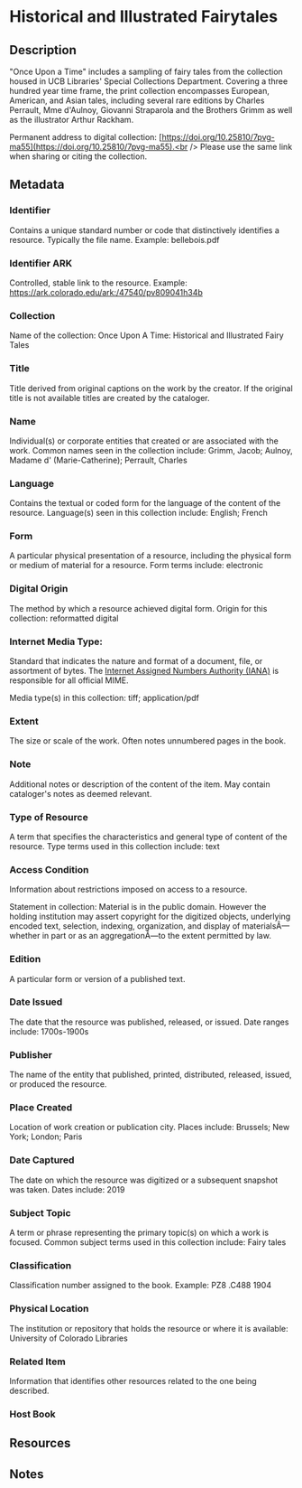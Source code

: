 # Historical and Illustrated Fairytales
## Description
"Once Upon a Time" includes a sampling of fairy tales from the collection housed in UCB Libraries' Special Collections Department. Covering a three hundred year time frame, the print collection encompasses European, American, and Asian tales, including several rare editions by Charles Perrault, Mme d'Aulnoy, Giovanni Straparola and the Brothers Grimm as well as the illustrator Arthur Rackham.

Permanent address to digital collection: [https://doi.org/10.25810/7pvg-ma55](https://doi.org/10.25810/7pvg-ma55).<br /> 
Please use the same link when sharing or citing the collection.
## Metadata
### Identifier
Contains a unique standard number or code that distinctively identifies a resource. Typically the file name. Example: bellebois.pdf
### Identifier ARK
Controlled, stable link to the resource. Example: https://ark.colorado.edu/ark:/47540/pv809041h34b
### Collection
Name of the collection: Once Upon A Time: Historical and Illustrated Fairy Tales
### Title
Title derived from original captions on the work by the creator. If the original title is not available titles are created by the cataloger.
### Name
Individual(s) or corporate entities that created or are associated with the work. Common names seen in the collection include: Grimm, Jacob; Aulnoy, Madame d' (Marie-Catherine); Perrault, Charles   
### Language
Contains the textual or coded form for the language of the content of the resource. Language(s) seen in this collection include: English; French
### Form
A particular physical presentation of a resource, including the physical form or medium of material for a resource. Form terms include: electronic
### Digital Origin
The method by which a resource achieved digital form. Origin for this collection: reformatted digital
### Internet Media Type: 
Standard that indicates the nature and format of a document, file, or assortment of bytes. The [Internet Assigned Numbers Authority (IANA)](https://www.iana.org/assignments/media-types/media-types.xhtml) is responsible for all official MIME. 

Media type(s) in this collection: tiff; application/pdf
### Extent
The size or scale of the work. Often notes unnumbered pages in the book.
### Note
Additional notes or description of the content of the item. May contain cataloger's notes as deemed relevant.
### Type of Resource
A term that specifies the characteristics and general type of content of the resource. Type terms used in this collection include: text
### Access Condition
Information about restrictions imposed on access to a resource.

Statement in collection: Material is in the public domain. However the holding institution may assert copyright for the digitized objects, underlying encoded text, selection, indexing, organization, and display of materialsÂ—whether in part or as an aggregationÂ—to the extent permitted by law.

### Edition
A particular form or version of a published text.
### Date Issued
The date that the resource was published, released, or issued. Date ranges include: 1700s-1900s
### Publisher
The name of the entity that published, printed, distributed, released, issued, or produced the resource.
### Place Created
Location of work creation or publication city. Places include: Brussels; New York; London; Paris
### Date Captured
The date on which the resource was digitized or a subsequent snapshot was taken. Dates include: 2019
### Subject Topic
A term or phrase representing the primary topic(s) on which a work is focused. Common subject terms used in this collection include: Fairy tales
### Classification
Classification number assigned to the book. Example: PZ8 .C488 1904
### Physical Location
The institution or repository that holds the resource or where it is available: University of Colorado Libraries
### Related Item
Information that identifies other resources related to the one being described.
### Host Book
## Resources
## Notes

